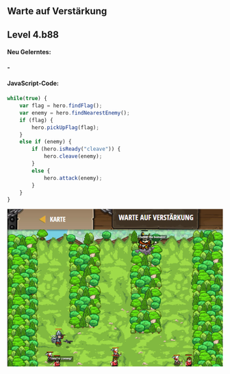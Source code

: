 ## **Warte auf Verstärkung**
## Level 4.b88

#### Neu Gelerntes:
<b>-</b>

[comment]: <> (Was wurde gelernt und wie funktioniert die Technik?)

#### JavaScript-Code:
```js
while(true) {
    var flag = hero.findFlag();
    var enemy = hero.findNearestEnemy();
    if (flag) {
        hero.pickUpFlag(flag);
    }
    else if (enemy) {
        if (hero.isReady("cleave")) {
            hero.cleave(enemy);            
        }
        else {
            hero.attack(enemy);
        }
    }
}
```
![image](lvl4_b88.png)